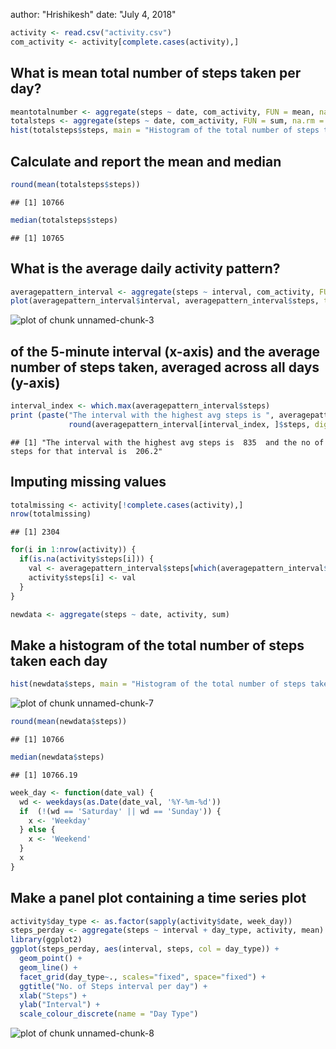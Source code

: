 author: "Hrishikesh"
date: "July 4, 2018"

```r
activity <- read.csv("activity.csv")
com_activity <- activity[complete.cases(activity),]
```

## What is mean total number of steps taken per day?


```r
meantotalnumber <- aggregate(steps ~ date, com_activity, FUN = mean, na.rm = TRUE)
totalsteps <- aggregate(steps ~ date, com_activity, FUN = sum, na.rm = TRUE)
hist(totalsteps$steps, main = "Histogram of the total number of steps taken each day", xlab = "Steps taken per day")
```



## Calculate and report the mean and median


```r
round(mean(totalsteps$steps))
```

```
## [1] 10766
```

```r
median(totalsteps$steps)
```

```
## [1] 10765
```
## What is the average daily activity pattern?

```r
averagepattern_interval <- aggregate(steps ~ interval, com_activity, FUN = mean, na.rm = TRUE)
plot(averagepattern_interval$interval, averagepattern_interval$steps, type = "l", col = 1,  main = "Average daily activity pattern", xlab = "Time Interval", ylab = "Average no of Steps")
```

![plot of chunk unnamed-chunk-3](figure/unnamed-chunk-3-1.png)
## of the 5-minute interval (x-axis) and the average number of steps taken, averaged across all days (y-axis)

```r
interval_index <- which.max(averagepattern_interval$steps)
print (paste("The interval with the highest avg steps is ", averagepattern_interval[interval_index, ]$interval, " and the no of steps for that interval is ", 
             round(averagepattern_interval[interval_index, ]$steps, digits = 1)))
```

```
## [1] "The interval with the highest avg steps is  835  and the no of steps for that interval is  206.2"
```

## Imputing missing values

```r
totalmissing <- activity[!complete.cases(activity),]
nrow(totalmissing)
```

```
## [1] 2304
```

```r
for(i in 1:nrow(activity)) {
  if(is.na(activity$steps[i])) {
    val <- averagepattern_interval$steps[which(averagepattern_interval$interval == activity$interval[i])]
    activity$steps[i] <- val
  }
}
```

```r
newdata <- aggregate(steps ~ date, activity, sum)
```
## Make a histogram of the total number of steps taken each day

```r
hist(newdata$steps, main = "Histogram of the total number of steps taken each day in new set of data", xlab = "Steps taken per day")
```

![plot of chunk unnamed-chunk-7](figure/unnamed-chunk-7-1.png)

```r
round(mean(newdata$steps))
```

```
## [1] 10766
```

```r
median(newdata$steps)
```

```
## [1] 10766.19
```

```r
week_day <- function(date_val) {
  wd <- weekdays(as.Date(date_val, '%Y-%m-%d'))
  if  (!(wd == 'Saturday' || wd == 'Sunday')) {
    x <- 'Weekday'
  } else {
    x <- 'Weekend'
  }
  x
}
```
## Make a panel plot containing a time series plot

```r
activity$day_type <- as.factor(sapply(activity$date, week_day))
steps_perday <- aggregate(steps ~ interval + day_type, activity, mean)
library(ggplot2)
ggplot(steps_perday, aes(interval, steps, col = day_type)) +
  geom_point() +
  geom_line() +
  facet_grid(day_type~., scales="fixed", space="fixed") +
  ggtitle("No. of Steps interval per day") +
  xlab("Steps") +
  ylab("Interval") +
  scale_colour_discrete(name = "Day Type")
```

![plot of chunk unnamed-chunk-8](figure/unnamed-chunk-8-1.png)


